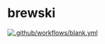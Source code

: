 # brewski

[![.github/workflows/blank.yml](https://github.com/moolah-finance/brewski/actions/workflows/blank.yml/badge.svg)](https://github.com/moolah-finance/brewski/actions/workflows/blank.yml)
